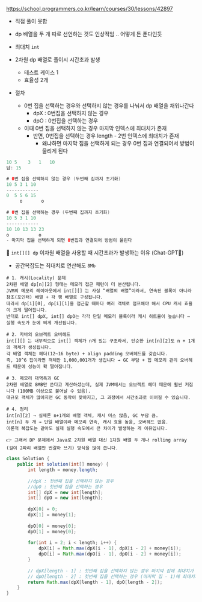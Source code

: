 https://school.programmers.co.kr/learn/courses/30/lessons/42897

- 직접 풀이 못함
- dp 배열을 두 개 따로 선언하는 것도 인상적임 .. 어떻게 든 푼다인듯 

- 최대치 `int`
- 2차원 dp 배열로 풀이시 시간초과 발생
    - 테스트 케이스 1
    - 효율성 2개
- 절차
    - 0번 집을 선택하는 경우와 선택하지 않는 경우를 나눠서 dp 배열을 채워나간다
        - dpX : 0번집을 선택하지 않는 경우
        - dpO : 0번집을 선택하는 경우
    - 이때 0번 집을 선택하지 않는 경우 마지막 인덱스에 최대치가 존재
        - 반면, 0번집을 선택하는 경우 length - 2번 인덱스에 최대치가 존재
            - 왜냐하면 마지막 집을 선택하게 되는 경우 0번 집과 연결되어서 방범이 울리게 된다

```java
10 5	3	1	10
답: 15

# 0번 집을 선택하지 않는 경우 (두번째 집까지 초기화)
10 5 3 1 10
------------
0  5 5 6 15   
	 o		 o
	 
# 0번 집을 선택하는 경우 (두번째 집까지 초기화)
10 5 3 1 10
------------
10 10 13 13 23
o			o		 
- 마지막 집을 선택하게 되면 0번집과 연결되어 방범이 울린다
```

📌 `int[][] dp` 이차원 배열을 사용할 때 시간초과가 발생하는 이유 (Chat-GPT🤖)

- 공간복잡도는 최대치로 연산해도 `8Mb`

```
# 1. 캐시(Locality) 문제
2차원 배열 dp[n][2] 형태는 메모리 접근 패턴이 더 분산됩니다.
JVM의 메모리 레이아웃에서 int[][] 는 사실 “배열의 배열”이라서, 연속된 블록이 아니라 참조(포인터) 배열 + 각 행 배열로 구성됩니다.
따라서 dp[i][0], dp[i][1]을 접근할 때마다 여러 객체로 점프해야 해서 CPU 캐시 효율이 크게 떨어집니다.
반대로 int[] dpX, int[] dpO는 각각 단일 메모리 블록이라 캐시 히트율이 높습니다 → 실행 속도가 눈에 띄게 개선됩니다.

# 2. 자바의 오브젝트 오버헤드
int[][] 는 내부적으로 int[] 객체가 n개 있는 구조라서, 단순한 int[n][2]도 n + 1개의 객체가 생성됩니다.
각 배열 객체는 헤더(12~16 byte) + align padding 오버헤드를 갖습니다.
즉, 10^6 집이라면 객체만 1,000,001개가 생깁니다 → GC 부담 + 힙 메모리 관리 오버헤드 때문에 성능이 확 떨어집니다.

# 3. 메모리 대역폭과 GC
2차원 배열로 8MB만 쓴다고 계산하셨는데, 실제 JVM에서는 오브젝트 헤더 때문에 훨씬 커집니다 (100MB 이상으로 불어날 수 있음).
대규모 객체가 많아지면 GC 동작이 잦아지고, 그 과정에서 시간초과로 이어질 수 있습니다.

# 4. 정리
int[n][2] → 실제론 n+1개의 배열 객체, 캐시 미스 많음, GC 부담 큼.
int[n] 두 개 → 단일 배열이라 메모리 연속, 캐시 효율 높음, 오버헤드 없음.
이론적 복잡도는 같아도 실제 실행 속도에서 큰 차이가 발생하는 게 이유입니다.

👉 그래서 DP 문제에서 Java로 2차원 배열 대신 1차원 배열 두 개나 rolling array (길이 2짜리 배열만 번갈아 쓰기) 방식을 많이 씁니다.
```



```java
class Solution {
    public int solution(int[] money) {
        int length = money.length;
        
        //dpX : 첫번째 집을 선택하지 않는 경우 
        //dpO : 첫번째 집을 선택하는 경우
        int[] dpX = new int[length];
        int[] dpO = new int[length];
        
        dpX[0] = 0;
        dpX[1] = money[1];
        
        dpO[0] = money[0];
        dpO[1] = money[0];
        
        for(int i = 2; i < length; i++) {
            dpX[i] = Math.max(dpX[i - 1], dpX[i - 2] + money[i]);
            dpO[i] = Math.max(dpO[i - 1], dpO[i - 2] + money[i]);
        }
        
        // dpX[length - 1] : 첫번째 집을 선택하지 않는 경우 마지막 집에 최대치가 존재 
        // dpO[length - 2] : 첫번째 집을 선택하는 경우 (마지막 집 - 1)에 최대치가 존재
        return Math.max(dpX[length - 1], dpO[length - 2]);
    }
}
```